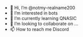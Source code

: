 - 👋 Hi, I’m @notmy-realname200
- 👀 I’m interested in bots
- 🌱 I’m currently learning QNASIC
- 💞️ I’m looking to collaborate on ...
- 📫 How to reach me Discord

<!---
notmy-realname200/notmy-realname200 is a ✨ special ✨ repository because its `README.md` (this file) appears on your GitHub profile.
You can click the Preview link to take a look at your changes.
--->
